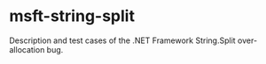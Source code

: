# msft-string-split
Description  and test cases of the .NET Framework String.Split over-allocation bug.
